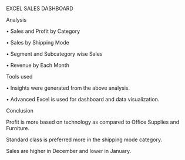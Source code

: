 EXCEL SALES DASHBOARD

Analysis

•	Sales and Profit by Category

•	Sales by Shipping Mode

•	Segment and Subcategory wise Sales

•	Revenue by Each Month

Tools used

•	Insights were generated from the above analysis.

•	Advanced Excel is used for dashboard and data visualization.

Conclusion

Profit is more based on technology as compared to Office Supplies and Furniture.

Standard class is preferred more in the shipping mode category.

Sales are higher in December and lower in January.
